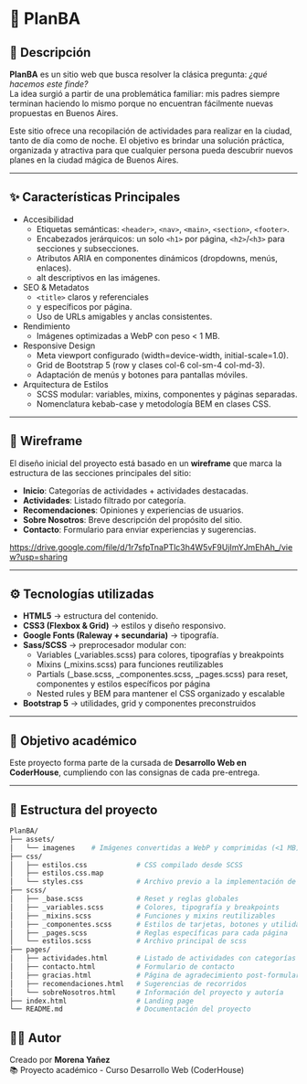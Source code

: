 # 📌 PlanBA

## 🌟 Descripción
**PlanBA** es un sitio web que busca resolver la clásica pregunta: *¿qué hacemos este finde?*  
La idea surgió a partir de una problemática familiar: mis padres siempre terminan haciendo lo mismo porque no encuentran fácilmente nuevas propuestas en Buenos Aires.  

Este sitio ofrece una recopilación de actividades para realizar en la ciudad, tanto de día como de noche. El objetivo es brindar una solución práctica, organizada y atractiva para que cualquier persona pueda descubrir nuevos planes en la ciudad mágica de Buenos Aires.  

---
## ✨ Características Principales
- Accesibilidad
  - Etiquetas semánticas: `<header>`, `<nav>`, `<main>`, `<section>`, `<footer>`.
  - Encabezados jerárquicos: un solo `<h1>` por página, `<h2>`/`<h3>` para secciones y subsecciones.
  - Atributos ARIA en componentes dinámicos (dropdowns, menús, enlaces).
  - alt descriptivos en las imágenes.
- SEO & Metadatos
  - `<title>` claros y referenciales
  - <meta name="description"> y <meta name="keywords"> específicos por página.
  - Uso de URLs amigables y anclas consistentes.
- Rendimiento
  - Imágenes optimizadas a WebP con peso < 1 MB.
- Responsive Design
  - Meta viewport configurado (width=device-width, initial-scale=1.0).
  - Grid de Bootstrap 5 (row y clases col-6 col-sm-4 col-md-3).
  - Adaptación de menús y botones para pantallas móviles.
- Arquitectura de Estilos
  - SCSS modular: variables, mixins, componentes y páginas separadas.
  - Nomenclatura kebab-case y metodología BEM en clases CSS.

---

## 🎨 Wireframe
El diseño inicial del proyecto está basado en un **wireframe** que marca la estructura de las secciones principales del sitio:  
- **Inicio**: Categorías de actividades + actividades destacadas.  
- **Actividades**: Listado filtrado por categoría.  
- **Recomendaciones**: Opiniones y experiencias de usuarios.  
- **Sobre Nosotros**: Breve descripción del propósito del sitio.  
- **Contacto**: Formulario para enviar experiencias y sugerencias.  

https://drive.google.com/file/d/1r7sfpTnaPTlc3h4W5vF9UjImYJmEhAh_/view?usp=sharing 

---

## ⚙️ Tecnologías utilizadas
- **HTML5** → estructura del contenido.  
- **CSS3 (Flexbox & Grid)** → estilos y diseño responsivo.  
- **Google Fonts (Raleway + secundaria)** → tipografía.
- **Sass/SCSS** → preprocesador modular con:
  - Variables (_variables.scss) para colores, tipografías y breakpoints
  - Mixins (_mixins.scss) para funciones reutilizables
  - Partials (_base.scss, _componentes.scss, _pages.scss) para reset, componentes y estilos específicos por página
  - Nested rules y BEM para mantener el CSS organizado y escalable
- **Bootstrap 5** → utilidades, grid y componentes preconstruidos

---

## 🚀 Objetivo académico
Este proyecto forma parte de la cursada de **Desarrollo Web en CoderHouse**, cumpliendo con las consignas de cada pre-entrega.   

---

## 📂 Estructura del proyecto
```bash
PlanBA/
├── assets/
│   └── imagenes    # Imágenes convertidas a WebP y comprimidas (<1 MB)
├── css/
│   ├── estilos.css            # CSS compilado desde SCSS
│   ├── estilos.css.map
│   └── styles.css             # Archivo previo a la implementación de scss
├── scss/
│   ├── _base.scss             # Reset y reglas globales
│   ├── _variables.scss        # Colores, tipografía y breakpoints
│   ├── _mixins.scss           # Funciones y mixins reutilizables
│   ├── _componentes.scss      # Estilos de tarjetas, botones y utilidades
│   ├── _pages.scss            # Reglas específicas para cada página
│   └── estilos.scss           # Archivo principal de scss
├── pages/
│   ├── actividades.html       # Listado de actividades con categorías y tarjetas
│   ├── contacto.html          # Formulario de contacto
│   ├── gracias.html           # Página de agradecimiento post-formulario
│   ├── recomendaciones.html   # Sugerencias de recorridos
│   └── sobreNosotros.html     # Información del proyecto y autoría
├── index.html                 # Landing page
└── README.md                  # Documentación del proyecto
```
## 👩‍💻 Autor
Creado por **Morena Yañez**  
📚 Proyecto académico - Curso Desarrollo Web (CoderHouse)
